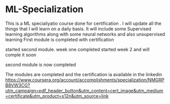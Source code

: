 # ML-Specialization

This is a ML specialiyatio course done for certification . I will update all  the things that I will learn on a daily basis.
It will include some Supervised learning algorithms along with some neural networks and also unsupervised learning
First module is completed with certification

started second module. week one completed
started week 2 and will comple it soon

second module is now completed

The modules are completed and the certification ia available in the linkedin
https://www.coursera.org/account/accomplishments/specialization/NMGRPB8VW3CG?utm_campaign=pdf_header_button&utm_content=cert_image&utm_medium=certificate&utm_product=s12n&utm_source=link
